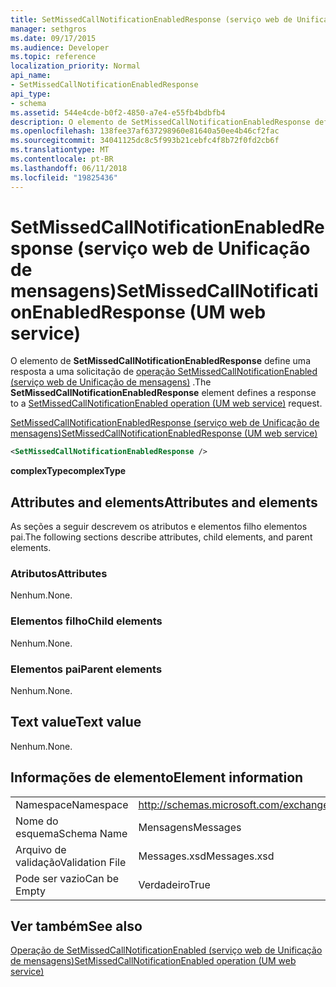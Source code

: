 ```yaml
---
title: SetMissedCallNotificationEnabledResponse (serviço web de Unificação de mensagens)
manager: sethgros
ms.date: 09/17/2015
ms.audience: Developer
ms.topic: reference
localization_priority: Normal
api_name:
- SetMissedCallNotificationEnabledResponse
api_type:
- schema
ms.assetid: 544e4cde-b0f2-4850-a7e4-e55fb4bdbfb4
description: O elemento de SetMissedCallNotificationEnabledResponse define uma resposta a uma solicitação do SetMissedCallNotificationEnabled operação (serviço web de Unificação de mensagens).
ms.openlocfilehash: 138fee37af637298960e81640a50ee4b46cf2fac
ms.sourcegitcommit: 34041125dc8c5f993b21cebfc4f8b72f0fd2cb6f
ms.translationtype: MT
ms.contentlocale: pt-BR
ms.lasthandoff: 06/11/2018
ms.locfileid: "19825436"
---
```

# <a name="setmissedcallnotificationenabledresponse-um-web-service"></a><span data-ttu-id="a2c47-103">SetMissedCallNotificationEnabledResponse (serviço web de Unificação de mensagens)</span><span class="sxs-lookup"><span data-stu-id="a2c47-103">SetMissedCallNotificationEnabledResponse (UM web service)</span></span>

<span data-ttu-id="a2c47-104">O elemento de **SetMissedCallNotificationEnabledResponse** define uma resposta a uma solicitação de [operação SetMissedCallNotificationEnabled (serviço web de Unificação de mensagens)](setmissedcallnotificationenabled-operation-um-web-service.md) .</span><span class="sxs-lookup"><span data-stu-id="a2c47-104">The **SetMissedCallNotificationEnabledResponse** element defines a response to a [SetMissedCallNotificationEnabled operation (UM web service)](setmissedcallnotificationenabled-operation-um-web-service.md) request.</span></span> 
  
[<span data-ttu-id="a2c47-105">SetMissedCallNotificationEnabledResponse (serviço web de Unificação de mensagens)</span><span class="sxs-lookup"><span data-stu-id="a2c47-105">SetMissedCallNotificationEnabledResponse (UM web service)</span></span>](setmissedcallnotificationenabledresponse-um-web-service.md)
  
```xml
<SetMissedCallNotificationEnabledResponse />
```

 <span data-ttu-id="a2c47-106">**complexType**</span><span class="sxs-lookup"><span data-stu-id="a2c47-106">**complexType**</span></span>
## <a name="attributes-and-elements"></a><span data-ttu-id="a2c47-107">Attributes and elements</span><span class="sxs-lookup"><span data-stu-id="a2c47-107">Attributes and elements</span></span>

<span data-ttu-id="a2c47-108">As seções a seguir descrevem os atributos e elementos filho elementos pai.</span><span class="sxs-lookup"><span data-stu-id="a2c47-108">The following sections describe attributes, child elements, and parent elements.</span></span>
  
### <a name="attributes"></a><span data-ttu-id="a2c47-109">Atributos</span><span class="sxs-lookup"><span data-stu-id="a2c47-109">Attributes</span></span>

<span data-ttu-id="a2c47-110">Nenhum.</span><span class="sxs-lookup"><span data-stu-id="a2c47-110">None.</span></span>
  
### <a name="child-elements"></a><span data-ttu-id="a2c47-111">Elementos filho</span><span class="sxs-lookup"><span data-stu-id="a2c47-111">Child elements</span></span>

<span data-ttu-id="a2c47-112">Nenhum.</span><span class="sxs-lookup"><span data-stu-id="a2c47-112">None.</span></span>
  
### <a name="parent-elements"></a><span data-ttu-id="a2c47-113">Elementos pai</span><span class="sxs-lookup"><span data-stu-id="a2c47-113">Parent elements</span></span>

<span data-ttu-id="a2c47-114">Nenhum.</span><span class="sxs-lookup"><span data-stu-id="a2c47-114">None.</span></span>
  
## <a name="text-value"></a><span data-ttu-id="a2c47-115">Text value</span><span class="sxs-lookup"><span data-stu-id="a2c47-115">Text value</span></span>

<span data-ttu-id="a2c47-116">Nenhum.</span><span class="sxs-lookup"><span data-stu-id="a2c47-116">None.</span></span>
  
## <a name="element-information"></a><span data-ttu-id="a2c47-117">Informações de elemento</span><span class="sxs-lookup"><span data-stu-id="a2c47-117">Element information</span></span>

|||
|:-----|:-----|
|<span data-ttu-id="a2c47-118">Namespace</span><span class="sxs-lookup"><span data-stu-id="a2c47-118">Namespace</span></span>  <br/> |http://schemas.microsoft.com/exchange/services/2006/messages  <br/> |
|<span data-ttu-id="a2c47-119">Nome do esquema</span><span class="sxs-lookup"><span data-stu-id="a2c47-119">Schema Name</span></span>  <br/> |<span data-ttu-id="a2c47-120">Mensagens</span><span class="sxs-lookup"><span data-stu-id="a2c47-120">Messages</span></span>  <br/> |
|<span data-ttu-id="a2c47-121">Arquivo de validação</span><span class="sxs-lookup"><span data-stu-id="a2c47-121">Validation File</span></span>  <br/> |<span data-ttu-id="a2c47-122">Messages.xsd</span><span class="sxs-lookup"><span data-stu-id="a2c47-122">Messages.xsd</span></span>  <br/> |
|<span data-ttu-id="a2c47-123">Pode ser vazio</span><span class="sxs-lookup"><span data-stu-id="a2c47-123">Can be Empty</span></span>  <br/> |<span data-ttu-id="a2c47-124">Verdadeiro</span><span class="sxs-lookup"><span data-stu-id="a2c47-124">True</span></span>  <br/> |
   
## <a name="see-also"></a><span data-ttu-id="a2c47-125">Ver também</span><span class="sxs-lookup"><span data-stu-id="a2c47-125">See also</span></span>



[<span data-ttu-id="a2c47-126">Operação de SetMissedCallNotificationEnabled (serviço web de Unificação de mensagens)</span><span class="sxs-lookup"><span data-stu-id="a2c47-126">SetMissedCallNotificationEnabled operation (UM web service)</span></span>](setmissedcallnotificationenabled-operation-um-web-service.md)

